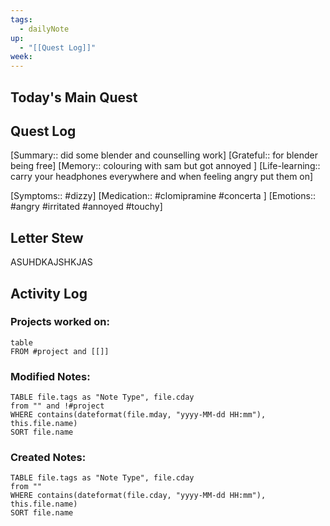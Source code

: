 ```yaml
---
tags:
  - dailyNote
up:
  - "[[Quest Log]]"
week:
---
```

## Today's Main Quest
## Quest Log
[Summary:: did some blender and counselling work]
[Grateful:: for blender being free]
[Memory:: colouring with sam but got annoyed ]
[Life-learning:: carry your headphones everywhere and when feeling angry put them on]

[Symptoms:: #dizzy]
[Medication:: #clomipramine #concerta ]
[Emotions:: #angry #irritated #annoyed #touchy]
## Letter Stew
ASUHDKAJSHKJAS
## Activity Log
### Projects worked on:
```dataview
table 
FROM #project and [[]]
```

### Modified Notes:
```dataview
TABLE file.tags as "Note Type", file.cday
from "" and !#project
WHERE contains(dateformat(file.mday, "yyyy-MM-dd HH:mm"), this.file.name) 
SORT file.name
```

### Created Notes:
```dataview
TABLE file.tags as "Note Type", file.cday
from ""
WHERE contains(dateformat(file.cday, "yyyy-MM-dd HH:mm"), this.file.name)
SORT file.name
```
